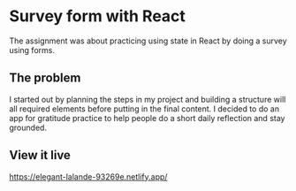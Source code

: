 # Survey form with React

The assignment was about practicing using state in React by doing a survey using forms. 

## The problem

I started out by planning the steps in my project and building a structure will all required elements before putting in the final content. I decided to do an app for gratitude practice to help people do a short daily reflection and stay grounded.

## View it live

https://elegant-lalande-93269e.netlify.app/
